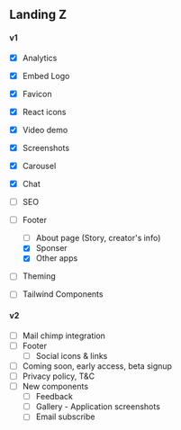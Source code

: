 ## Landing Z

#### v1

- [x] Analytics
- [x] Embed Logo
- [x] Favicon
- [x] React icons
- [x] Video demo
- [x] Screenshots
- [x] Carousel
- [x] Chat

- [ ] SEO
- [ ] Footer
  - [ ] About page (Story, creator's info)
  - [x] Sponser
  - [x] Other apps
- [ ] Theming
- [ ] Tailwind Components

#### v2

- [ ] Mail chimp integration
- [ ] Footer
  - [ ] Social icons & links
- [ ] Coming soon, early access, beta signup
- [ ] Privacy policy, T&C
- [ ] New components
  - [ ] Feedback
  - [ ] Gallery - Application screenshots
  - [ ] Email subscribe
